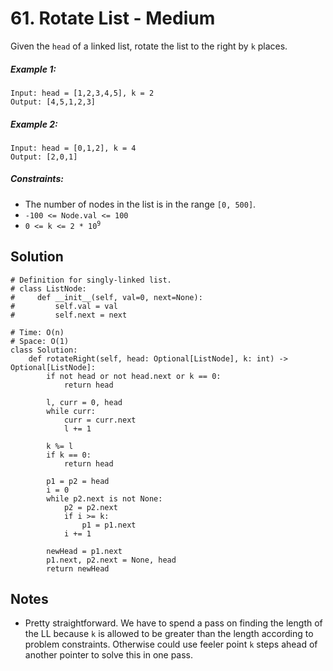 # 61. Rotate List - Medium

Given the `head` of a linked list, rotate the list to the right by `k` places.

##### Example 1:

```
Input: head = [1,2,3,4,5], k = 2
Output: [4,5,1,2,3]
```

##### Example 2:

```
Input: head = [0,1,2], k = 4
Output: [2,0,1]
```

##### Constraints:

- The number of nodes in the list is in the range `[0, 500]`.
- `-100 <= Node.val <= 100`
- <code>0 <= k <= 2 * 10<sup>9</sup></code>

## Solution

```
# Definition for singly-linked list.
# class ListNode:
#     def __init__(self, val=0, next=None):
#         self.val = val
#         self.next = next

# Time: O(n)
# Space: O(1)
class Solution:
    def rotateRight(self, head: Optional[ListNode], k: int) -> Optional[ListNode]:
        if not head or not head.next or k == 0:
            return head
        
        l, curr = 0, head
        while curr:
            curr = curr.next
            l += 1
        
        k %= l
        if k == 0:
            return head
        
        p1 = p2 = head
        i = 0
        while p2.next is not None:
            p2 = p2.next
            if i >= k:
                p1 = p1.next
            i += 1
            
        newHead = p1.next
        p1.next, p2.next = None, head
        return newHead
```

## Notes
- Pretty straightforward. We have to spend a pass on finding the length of the LL because `k` is allowed to be greater than the length according to problem constraints. Otherwise could use feeler point `k` steps ahead of another pointer to solve this in one pass.